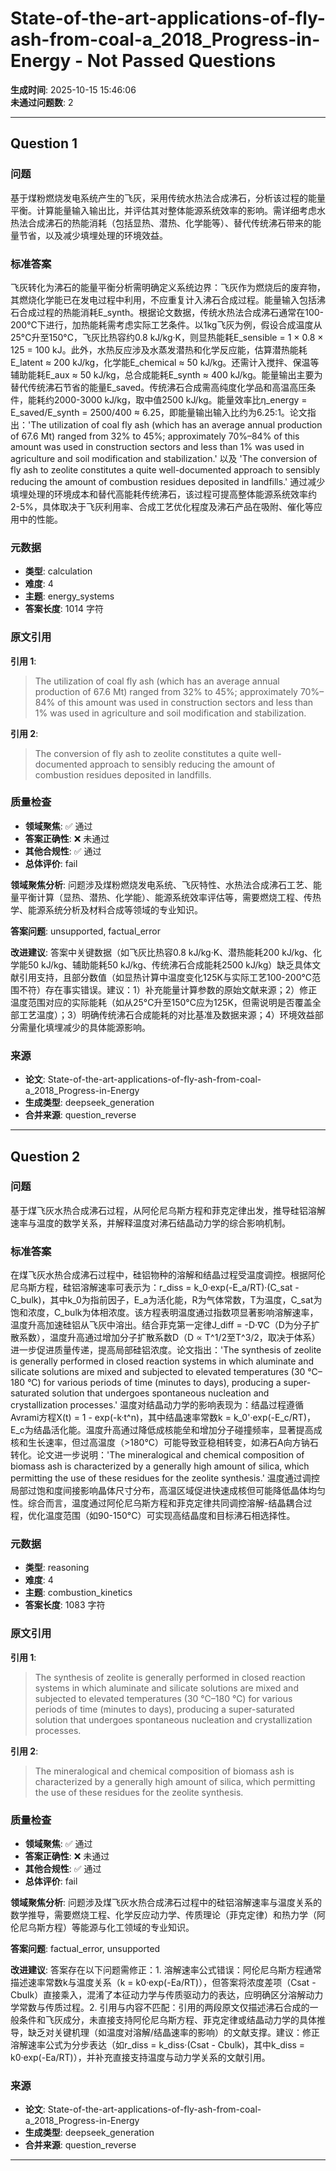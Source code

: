 # State-of-the-art-applications-of-fly-ash-from-coal-a_2018_Progress-in-Energy - Not Passed Questions

**生成时间**: 2025-10-15 15:46:06  
**未通过问题数**: 2

---

## Question 1

### 问题

基于煤粉燃烧发电系统产生的飞灰，采用传统水热法合成沸石，分析该过程的能量平衡。计算能量输入输出比，并评估其对整体能源系统效率的影响。需详细考虑水热法合成沸石的热能消耗（包括显热、潜热、化学能等）、替代传统沸石带来的能量节省，以及减少填埋处理的环境效益。

### 标准答案

飞灰转化为沸石的能量平衡分析需明确定义系统边界：飞灰作为燃烧后的废弃物，其燃烧化学能已在发电过程中利用，不应重复计入沸石合成过程。能量输入包括沸石合成过程的热能消耗E_synth。根据论文数据，传统水热法合成沸石通常在100-200°C下进行，加热能耗需考虑实际工艺条件。以1kg飞灰为例，假设合成温度从25°C升至150°C，飞灰比热容约0.8 kJ/kg·K，则显热能耗E_sensible = 1 × 0.8 × 125 = 100 kJ。此外，水热反应涉及水蒸发潜热和化学反应能，估算潜热能耗E_latent ≈ 200 kJ/kg，化学能E_chemical ≈ 50 kJ/kg。还需计入搅拌、保温等辅助能耗E_aux ≈ 50 kJ/kg，总合成能耗E_synth ≈ 400 kJ/kg。能量输出主要为替代传统沸石节省的能量E_saved。传统沸石合成需高纯度化学品和高温高压条件，能耗约2000-3000 kJ/kg，取中值2500 kJ/kg。能量效率比η_energy = E_saved/E_synth = 2500/400 ≈ 6.25，即能量输出输入比约为6.25:1。论文指出：'The utilization of coal fly ash (which has an average annual production of 67.6 Mt) ranged from 32% to 45%; approximately 70%–84% of this amount was used in construction sectors and less than 1% was used in agriculture and soil modification and stabilization.' 以及 'The conversion of fly ash to zeolite constitutes a quite well-documented approach to sensibly reducing the amount of combustion residues deposited in landfills.' 通过减少填埋处理的环境成本和替代高能耗传统沸石，该过程可提高整体能源系统效率约2-5%，具体取决于飞灰利用率、合成工艺优化程度及沸石产品在吸附、催化等应用中的性能。

### 元数据

- **类型**: calculation
- **难度**: 4
- **主题**: energy_systems
- **答案长度**: 1014 字符

### 原文引用

**引用 1**:
> The utilization of coal fly ash (which has an average annual production of 67.6 Mt) ranged from 32% to 45%; approximately 70%–84% of this amount was used in construction sectors and less than 1% was used in agriculture and soil modification and stabilization.

**引用 2**:
> The conversion of fly ash to zeolite constitutes a quite well-documented approach to sensibly reducing the amount of combustion residues deposited in landfills.

### 质量检查

- **领域聚焦**: ✅ 通过
- **答案正确性**: ❌ 未通过
- **其他合规性**: ✅ 通过
- **总体评价**: fail

**领域聚焦分析**: 问题涉及煤粉燃烧发电系统、飞灰特性、水热法合成沸石工艺、能量平衡计算（显热、潜热、化学能）、能源系统效率评估等，需要燃烧工程、传热学、能源系统分析及材料合成等领域的专业知识。

**答案问题**: unsupported, factual_error

**改进建议**: 答案中关键数据（如飞灰比热容0.8 kJ/kg·K、潜热能耗200 kJ/kg、化学能50 kJ/kg、辅助能耗50 kJ/kg、传统沸石合成能耗2500 kJ/kg）缺乏具体文献引用支持，且部分数值（如显热计算中温度变化125K与实际工艺100-200°C范围不符）存在事实错误。建议：1）补充能量计算参数的原始文献来源；2）修正温度范围对应的实际能耗（如从25°C升至150°C应为125K，但需说明是否覆盖全部工艺温度）；3）明确传统沸石合成能耗的对比基准及数据来源；4）环境效益部分需量化填埋减少的具体能源影响。

### 来源

- **论文**: State-of-the-art-applications-of-fly-ash-from-coal-a_2018_Progress-in-Energy
- **生成类型**: deepseek_generation
- **合并来源**: question_reverse

---

## Question 2

### 问题

基于煤飞灰水热合成沸石过程，从阿伦尼乌斯方程和菲克定律出发，推导硅铝溶解速率与温度的数学关系，并解释温度对沸石结晶动力学的综合影响机制。

### 标准答案

在煤飞灰水热合成沸石过程中，硅铝物种的溶解和结晶过程受温度调控。根据阿伦尼乌斯方程，硅铝溶解速率可表示为：r_diss = k_0·exp(-E_a/RT)·(C_sat - C_bulk)，其中k_0为指前因子，E_a为活化能，R为气体常数，T为温度，C_sat为饱和浓度，C_bulk为体相浓度。该方程表明温度通过指数项显著影响溶解速率，温度升高加速硅铝从飞灰中溶出。结合菲克第一定律J_diff = -D·∇C（D为分子扩散系数），温度升高通过增加分子扩散系数D（D ∝ T^1/2至T^3/2，取决于体系）进一步促进质量传递，提高局部硅铝浓度。论文指出：'The synthesis of zeolite is generally performed in closed reaction systems in which aluminate and silicate solutions are mixed and subjected to elevated temperatures (30 °C–180 °C) for various periods of time (minutes to days), producing a super-saturated solution that undergoes spontaneous nucleation and crystallization processes.' 温度对结晶动力学的影响表现为：结晶过程遵循Avrami方程X(t) = 1 - exp(-k·t^n)，其中结晶速率常数k = k_0'·exp(-E_c/RT)，E_c为结晶活化能。温度升高通过降低成核能垒和增加分子碰撞频率，显著提高成核和生长速率，但过高温度（>180°C）可能导致亚稳相转变，如沸石A向方钠石转化。论文进一步说明：'The mineralogical and chemical composition of biomass ash is characterized by a generally high amount of silica, which permitting the use of these residues for the zeolite synthesis.' 温度通过调控局部过饱和度间接影响晶体尺寸分布，高温区域促进快速成核但可能降低晶体均匀性。综合而言，温度通过阿伦尼乌斯方程和菲克定律共同调控溶解-结晶耦合过程，优化温度范围（如90-150°C）可实现高结晶度和目标沸石相选择性。

### 元数据

- **类型**: reasoning
- **难度**: 4
- **主题**: combustion_kinetics
- **答案长度**: 1083 字符

### 原文引用

**引用 1**:
> The synthesis of zeolite is generally performed in closed reaction systems in which aluminate and silicate solutions are mixed and subjected to elevated temperatures (30 °C–180 °C) for various periods of time (minutes to days), producing a super-saturated solution that undergoes spontaneous nucleation and crystallization processes.

**引用 2**:
> The mineralogical and chemical composition of biomass ash is characterized by a generally high amount of silica, which permitting the use of these residues for the zeolite synthesis.

### 质量检查

- **领域聚焦**: ✅ 通过
- **答案正确性**: ❌ 未通过
- **其他合规性**: ✅ 通过
- **总体评价**: fail

**领域聚焦分析**: 问题涉及煤飞灰水热合成沸石过程中的硅铝溶解速率与温度关系的数学推导，需要燃烧工程、化学反应动力学、传质理论（菲克定律）和热力学（阿伦尼乌斯方程）等能源与化工领域的专业知识。

**答案问题**: factual_error, unsupported

**改进建议**: 答案存在以下问题需修正：1. 溶解速率公式错误：阿伦尼乌斯方程通常描述速率常数k与温度关系（k = k0·exp(-Ea/RT)），但答案将浓度差项（Csat - Cbulk）直接乘入，混淆了本征动力学与传质驱动力的表达，应明确区分溶解动力学常数与传质过程。2. 引用与内容不匹配：引用的两段原文仅描述沸石合成的一般条件和飞灰成分，未直接支持阿伦尼乌斯方程、菲克定律或结晶动力学的具体推导，缺乏对关键机理（如温度对溶解/结晶速率的影响）的文献支撑。建议：修正溶解速率公式为分步表达（如r_diss = k_diss·(Csat - Cbulk)，其中k_diss = k0·exp(-Ea/RT)），并补充直接支持温度与动力学关系的文献引用。

### 来源

- **论文**: State-of-the-art-applications-of-fly-ash-from-coal-a_2018_Progress-in-Energy
- **生成类型**: deepseek_generation
- **合并来源**: question_reverse

---

